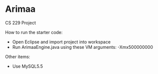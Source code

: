 Arimaa
======

CS 229 Project

How to run the starter code:
- Open Eclipse and import project into workspace
- Run ArimaaEngine.java using these VM arguments: -Xmx500000000

Other items: 
- Use MySQL5.5
